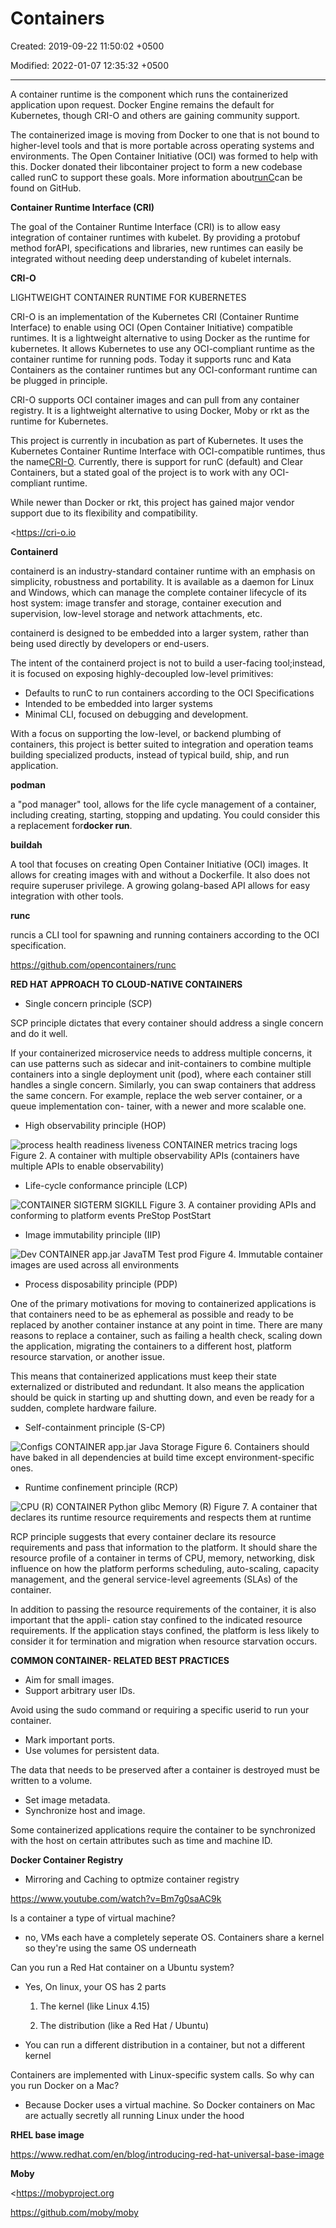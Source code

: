 # Containers

Created: 2019-09-22 11:50:02 +0500

Modified: 2022-01-07 12:35:32 +0500

---

A container runtime is the component which runs the containerized application upon request. Docker Engine remains the default for Kubernetes, though CRI-O and others are gaining community support.



The containerized image is moving from Docker to one that is not bound to higher-level tools and that is more portable across operating systems and environments. The Open Container Initiative (OCI) was formed to help with this. Docker donated their libcontainer project to form a new codebase called runC to support these goals. More information about[runC](https://github.com/opencontainers/runc)can be found on GitHub.



**Container Runtime Interface (CRI)**

The goal of the Container Runtime Interface (CRI) is to allow easy integration of container runtimes with kubelet. By providing a protobuf method forAPI, specifications and libraries, new runtimes can easily be integrated without needing deep understanding of kubelet internals.



**CRI-O**

LIGHTWEIGHT CONTAINER RUNTIME FOR KUBERNETES



CRI-O is an implementation of the Kubernetes CRI (Container Runtime Interface) to enable using OCI (Open Container Initiative) compatible runtimes. It is a lightweight alternative to using Docker as the runtime for kubernetes. It allows Kubernetes to use any OCI-compliant runtime as the container runtime for running pods. Today it supports runc and Kata Containers as the container runtimes but any OCI-conformant runtime can be plugged in principle.



CRI-O supports OCI container images and can pull from any container registry. It is a lightweight alternative to using Docker, Moby or rkt as the runtime for Kubernetes.



This project is currently in incubation as part of Kubernetes. It uses the Kubernetes Container Runtime Interface with OCI-compatible runtimes, thus the name[CRI-O](https://github.com/cri-o/cri-o). Currently, there is support for runC (default) and Clear Containers, but a stated goal of the project is to work with any OCI-compliant runtime.



While newer than Docker or rkt, this project has gained major vendor support due to its flexibility and compatibility.



<https://cri-o.io



**Containerd**

containerd is an industry-standard container runtime with an emphasis on simplicity, robustness and portability. It is available as a daemon for Linux and Windows, which can manage the complete container lifecycle of its host system: image transfer and storage, container execution and supervision, low-level storage and network attachments, etc.

containerd is designed to be embedded into a larger system, rather than being used directly by developers or end-users.



The intent of the containerd project is not to build a user-facing tool;instead, it is focused on exposing highly-decoupled low-level primitives:
-   Defaults to runC to run containers according to the OCI Specifications
-   Intended to be embedded into larger systems
-   Minimal CLI, focused on debugging and development.



With a focus on supporting the low-level, or backend plumbing of containers, this project is better suited to integration and operation teams building specialized products, instead of typical build, ship, and run application.



**podman**

a "pod manager" tool, allows for the life cycle management of a container, including creating, starting, stopping and updating. You could consider this a replacement for**docker run**.



**buildah**

A tool that focuses on creating Open Container Initiative (OCI) images. It allows for creating images with and without a Dockerfile. It also does not require superuser privilege. A growing golang-based API allows for easy integration with other tools.



**runc**

runcis a CLI tool for spawning and running containers according to the OCI specification.



<https://github.com/opencontainers/runc>



**RED HAT APPROACH TO CLOUD-NATIVE CONTAINERS**
-   Single concern principle (SCP)

SCP principle dictates that every container should address a single concern and do it well.

If your containerized microservice needs to address multiple concerns, it can use patterns such as sidecar and init-containers to combine multiple containers into a single deployment unit (pod), where each container still handles a single concern. Similarly, you can swap containers that address the same concern. For example, replace the web server container, or a queue implementation con- tainer, with a newer and more scalable one.


-   High observability principle (HOP)

![process health readiness liveness CONTAINER metrics tracing logs Figure 2. A container with multiple observability APIs (containers have multiple APIs to enable observability) ](../../media/DevOps-Docker-Containers-image1.png)


-   Life-cycle conformance principle (LCP)

![CONTAINER SIGTERM SIGKILL Figure 3. A container providing APIs and conforming to platform events PreStop PostStart ](../../media/DevOps-Docker-Containers-image2.png)


-   Image immutability principle (IIP)

![Dev CONTAINER app.jar JavaTM Test prod Figure 4. Immutable container images are used across all environments ](../../media/DevOps-Docker-Containers-image3.png)


-   Process disposability principle (PDP)

One of the primary motivations for moving to containerized applications is that containers need to be as ephemeral as possible and ready to be replaced by another container instance at any point in time. There are many reasons to replace a container, such as failing a health check, scaling down the application, migrating the containers to a different host, platform resource starvation, or another issue.

This means that containerized applications must keep their state externalized or distributed and redundant. It also means the application should be quick in starting up and shutting down, and even be ready for a sudden, complete hardware failure.


-   Self-containment principle (S-CP)

![Configs CONTAINER app.jar Java Storage Figure 6. Containers should have baked in all dependencies at build time except environment-specific ones. ](../../media/DevOps-Docker-Containers-image4.png)


-   Runtime confinement principle (RCP)

![CPU (R) CONTAINER Python glibc Memory (R) Figure 7. A container that declares its runtime resource requirements and respects them at runtime ](../../media/DevOps-Docker-Containers-image5.png)

RCP principle suggests that every container declare its resource requirements and pass that information to the platform. It should share the resource profile of a container in terms of CPU, memory, networking, disk influence on how the platform performs scheduling, auto-scaling, capacity management, and the general service-level agreements (SLAs) of the container.



In addition to passing the resource requirements of the container, it is also important that the appli- cation stay confined to the indicated resource requirements. If the application stays confined, the platform is less likely to consider it for termination and migration when resource starvation occurs.



**COMMON CONTAINER- RELATED BEST PRACTICES**
-   Aim for small images.
-   Support arbitrary user IDs.

Avoid using the sudo command or requiring a specific userid to run your container.
-   Mark important ports.
-   Use volumes for persistent data.

The data that needs to be preserved after a container is destroyed must be written to a volume.
-   Set image metadata.
-   Synchronize host and image.

Some containerized applications require the container to be synchronized with the host on certain attributes such as time and machine ID.



**Docker Container Registry**
-   Mirroring and Caching to optmize container registry

<https://www.youtube.com/watch?v=Bm7g0saAC9k>



Is a container a type of virtual machine?
-   no, VMs each have a completely seperate OS. Containers share a kernel so they're using the same OS underneath



Can you run a Red Hat container on a Ubuntu system?
-   Yes, On linux, your OS has 2 parts

    1.  The kernel (like Linux 4.15)

    2.  The distribution (like a Red Hat / Ubuntu)
-   You can run a different distribution in a container, but not a different kernel



Containers are implemented with Linux-specific system calls. So why can you run Docker on a Mac?
-   Because Docker uses a virtual machine. So Docker containers on Mac are actually secretly all running Linux under the hood



**RHEL base image**

<https://www.redhat.com/en/blog/introducing-red-hat-universal-base-image>



**Moby**

<https://mobyproject.org

<https://github.com/moby/moby>





